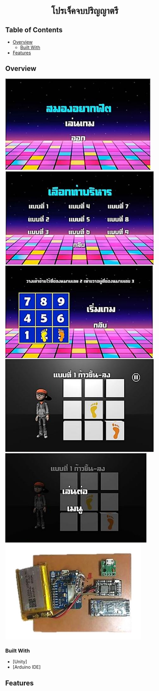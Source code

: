 
<!-- Please update value in the {}  -->

<h1 align="center">โปรเจ็คจบปริญญาตรี</h1>

<!-- TABLE OF CONTENTS -->

## Table of Contents

- [Overview](#overview)
  - [Built With](#built-with)
- [Features](#features)

<!-- OVERVIEW -->

## Overview

![screenshot](https://raw.githubusercontent.com/lompong2107/Project/main/Screenshot1.JPG)
![screenshot](https://raw.githubusercontent.com/lompong2107/Project/main/Screenshot2.JPG)
![screenshot](https://raw.githubusercontent.com/lompong2107/Project/main/Screenshot3.JPG)
![screenshot](https://raw.githubusercontent.com/lompong2107/Project/main/Screenshot4.JPG)
![screenshot](https://raw.githubusercontent.com/lompong2107/Project/main/Screenshot5.JPG)
![screenshot](https://raw.githubusercontent.com/lompong2107/Project/main/Screenshot6.JPG)

### Built With

<!-- This section should list any major frameworks that you built your project using. Here are a few examples.-->

- [Unity]
- [Arduino IDE]

## Features
